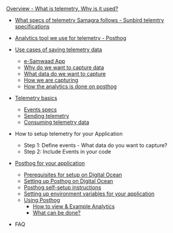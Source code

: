 [Overview - What is telemetry, Why is it used?](overview-telemetry.md) 

- [What specs of telemetry Samagra follows -  Sunbird telemtry specifications](/docs/overview-telemetry.md#specifications-followed-by-telemetry-samagra)
- [Analytics tool we use for telemetry - Posthog](/docs/overview-telemetry.md#posthog---analytics-tool-we-use-for-telemetry)
- [Use cases of saving telemetry data](/docs/overview-telemetry.md#use-cases-of-saving-telemetry-data)
    - [e-Samwaad App](overview-telemetry.md#1-e-samwad-app)
    - [Why do we want to capture data](overview-telemetry.md#why-do-we-want-to-capture-data)
    - [What data do we want to capture](overview-telemetry.md#what-data-do-we-want-to-capture)
    - [How we are capturing](overview-telemetry.md#how-are-we-capturing-this-data) 
    - [How the analytics is done on posthog](overview-telemetry.md#how-the-analytics-is-done-on-posthog)

- [Telemetry basics](telemetry-basics.md) 
    - [Events specs](telemetry-basics.md#telemetry-basics)
    - [Sending telemetry](telemetry-basics.md#sending-telemetryhttpdocssunbirdorglatestdeveloper-docstelemetrysendingtelemetry)
    - [Consuming telemetry data](telemetry-basics.md#consuming-telemetry-datahttpdocssunbirdorglatestdeveloper-docstelemetryconsumingtelemetry)

- How to setup telemetry for your Application
    - Step 1: Define events - What data do you want to capture?
    - Step 2: Include Events in your code
    
- [Posthog for your application](posthog.md)
    - [Prerequisites for setup on Digital Ocean](posthog.md#prerequisites-for-setup-on-digital-ocean)
    - [Setting up Posthog on Digital Ocean](posthog.md#setting-up-posthog-on-digital-ocean) 
    - [Posthog self-setup instructions](posthog.md#posthog-self-setup-instructions) 
    - [Setting up environment variables for your application](posthog.md#setting-up-environment-variables-for-your-application) 
    - [Using Posthog](posthog.md#using-posthog)
      - [How to view & Example Analytics](posthog.md#1-how-to-view)
      - [What can be done?](posthog.md#2-what-can-be-done) 

- FAQ
